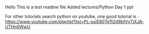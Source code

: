 Hello This is a test readme file
Added lectures/Python Day 1 ppt

For other tutorials search python on youtube, one good tutorial is :
https://www.youtube.com/playlist?list=PL-osiE80TeTt2d9bfVyTiXJA-UTHn6WwU


